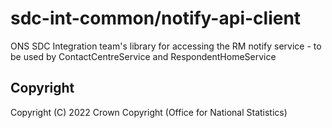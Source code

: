 # sdc-int-common/notify-api-client
ONS SDC Integration team's library for accessing the RM notify service - to be used by ContactCentreService and RespondentHomeService


## Copyright
Copyright (C) 2022 Crown Copyright (Office for National Statistics)
